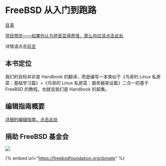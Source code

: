 # FreeBSD 从入门到跑路

[目录](SUMMARY.md)

[项目预览——如果你认为拼音显得奇怪，那么你应该点击此处](https://book.freebsdcn.org)

详情请点击[前言](https://book.freebsdcn.org/qian-yan)

## 本书定位

我们的目标并非是 Handbook 的翻译，而是编写一本类似于《鸟哥的 Linux 私房菜：基础学习篇》+《鸟哥的 Linux 私房菜：服务器架设篇》二合一的基于 FreeBSD 的教程。也就说我们是 Handbook 的超集。

## 编辑指南概要

[详细的编辑指南，点击此处](https://github.com/FreeBSD-Ask/FreeBSD-Ask/wiki)

## 捐助 FreeBSD 基金会

![](.gitbook/assets/proud\_donor.gif)

{% embed url="https://freebsdfoundation.org/donate" %}
